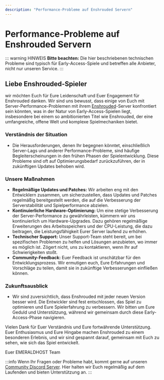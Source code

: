 ```yaml
---
description: "Performance-Probleme auf Enshrouded Servern"
---
```


# Performance-Probleme auf Enshrouded Servern

::: warning HINWEIS
**Bitte beachten:** Die hier beschriebenen technischen Probleme sind typisch für Early-Access-Spiele und betreffen alle Anbieter, nicht nur unseren Service.
:::

## Liebe Enshrouded-Spieler

wir möchten Euch für Eure Leidenschaft und Euer Engagement für Enshrouded danken. Wir sind uns bewusst, dass einige von Euch mit Server-Performance-Problemen mit ihrem [Enshrouded](https://emeraldhost.de/de/enshrouded-server-mieten?utm_source=documentation&utm_medium=marketing&utm_campaign=performance-probleme-auf-enshrouded-servern)-Server konfrontiert sein könnten, was in der Natur von Early-Access-Spielen liegt, insbesondere bei einem so ambitionierten Titel wie Enshrouded, der eine umfangreiche, offene Welt und komplexe Spielmechaniken bietet.

### Verständnis der Situation

- Die Herausforderungen, denen Ihr begegnen könntet, einschließlich Server-Lags und anderer Performance-Probleme, sind häufige Begleiterscheinungen in den frühen Phasen der Spielentwicklung. Diese Probleme sind oft auf Optimierungsbedarf zurückzuführen, der in zukünftigen Updates behoben wird.

### Unsere Maßnahmen

- **Regelmäßige Updates und Patches:** Wir arbeiten eng mit den Entwicklern zusammen, um sicherzustellen, dass Updates und Patches regelmäßig bereitgestellt werden, die auf die Verbesserung der Serverstabilität und Spielperformance abzielen.
- **Kontinuierliche Hardware-Optimierung:** Um eine stetige Verbesserung der Server-Performance zu gewährleisten, kümmern wir uns kontinuierlich um Hardware-Upgrades. Dazu gehören regelmäßige Erweiterungen des Arbeitsspeichers und der CPU-Leistung, die dazu beitragen, die Leistungsfähigkeit Eurer Server laufend zu erhöhen.
- **Technischer Support:** Unser Support-Team steht bereit, um bei spezifischen Problemen zu helfen und Lösungen anzubieten, wo immer es möglich ist. Zögert nicht, uns zu kontaktieren, wenn Ihr auf Schwierigkeiten stoßt.
- **Community-Feedback:** Euer Feedback ist unschätzbar für den Entwicklungsprozess. Wir ermutigen euch, Eure Erfahrungen und Vorschläge zu teilen, damit sie in zukünftige Verbesserungen einfließen können.

### Zukunftsausblick

- Wir sind zuversichtlich, dass Enshrouded mit jeder neuen Version besser wird. Die Entwickler sind fest entschlossen, das Spiel zu optimieren und Eure Spielerfahrung zu verbessern. Wir bitten um Eure Geduld und Unterstützung, während wir gemeinsam durch diese Early-Access-Phase navigieren.

Vielen Dank für Euer Verständnis und Eure fortwährende Unterstützung. Euer Enthusiasmus und Eure Hingabe machen Enshrouded zu einem besonderen Erlebnis, und wir sind gespannt darauf, gemeinsam mit Euch zu sehen, wie sich das Spiel entwickelt.

Euer EMERALDHOST Team

:::info
Wenn Ihr Fragen oder Probleme habt, kommt gerne auf unseren [Community Discord Server](https://discord.emeraldhost.de/). Hier halten wir Euch regelmäßig auf dem Laufenden und bieten Unterstützung an.
:::
